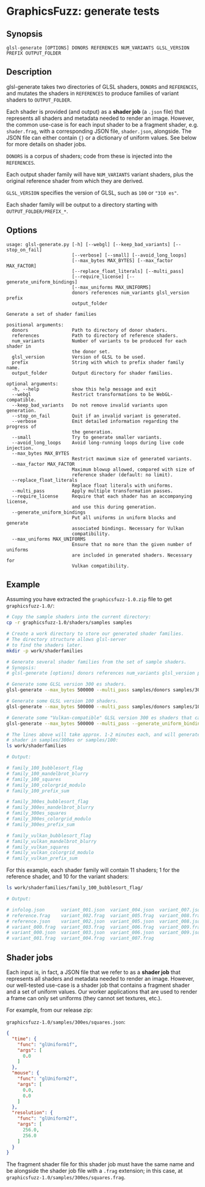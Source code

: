 # GraphicsFuzz: generate tests

## Synopsis

`glsl-generate [OPTIONS] DONORS REFERENCES NUM_VARIANTS GLSL_VERSION PREFIX OUTPUT_FOLDER`


## Description

glsl-generate takes two directories of GLSL shaders, `DONORS` and `REFERENCES`,
and mutates the shaders in `REFERENCES` to produce families of variant
shaders to `OUTPUT_FOLDER`.

Each shader is provided (and output)
as a **shader job** (a `.json` file)
that represents all shaders and metadata needed to
render an image.
However, the common use-case
is for each input shader to be a fragment shader, e.g. `shader.frag`,
with a corresponding JSON file, `shader.json`, alongside.
The JSON file can either contain `{}` or a dictionary of uniform values.
See below for more details on shader jobs.

`DONORS` is a corpus of shaders; code from these is injected into the `REFERENCES`.

Each output shader family will have `NUM_VARIANTS` variant shaders, plus
the original reference shader from which they are derived.

`GLSL_VERSION` specifies the version of GLSL, such as `100` or `"310 es"`.

Each shader family will be output to a directory starting with `OUTPUT_FOLDER/PREFIX_*`.

## Options

```shell
usage: glsl-generate.py [-h] [--webgl] [--keep_bad_variants] [--stop_on_fail]
                        [--verbose] [--small] [--avoid_long_loops]
                        [--max_bytes MAX_BYTES] [--max_factor MAX_FACTOR]
                        [--replace_float_literals] [--multi_pass]
                        [--require_license] [--generate_uniform_bindings]
                        [--max_uniforms MAX_UNIFORMS]
                        donors references num_variants glsl_version prefix
                        output_folder

Generate a set of shader families

positional arguments:
  donors                Path to directory of donor shaders.
  references            Path to directory of reference shaders.
  num_variants          Number of variants to be produced for each shader in
                        the donor set.
  glsl_version          Version of GLSL to be used.
  prefix                String with which to prefix shader family name.
  output_folder         Output directory for shader families.

optional arguments:
  -h, --help            show this help message and exit
  --webgl               Restrict transformations to be WebGL-compatible.
  --keep_bad_variants   Do not remove invalid variants upon generation.
  --stop_on_fail        Quit if an invalid variant is generated.
  --verbose             Emit detailed information regarding the progress of
                        the generation.
  --small               Try to generate smaller variants.
  --avoid_long_loops    Avoid long-running loops during live code injection.
  --max_bytes MAX_BYTES
                        Restrict maximum size of generated variants.
  --max_factor MAX_FACTOR
                        Maximum blowup allowed, compared with size of
                        reference shader (default: no limit).
  --replace_float_literals
                        Replace float literals with uniforms.
  --multi_pass          Apply multiple transformation passes.
  --require_license     Require that each shader has an accompanying license,
                        and use this during generation.
  --generate_uniform_bindings
                        Put all uniforms in uniform blocks and generate
                        associated bindings. Necessary for Vulkan
                        compatibility.
  --max_uniforms MAX_UNIFORMS
                        Ensure that no more than the given number of uniforms
                        are included in generated shaders. Necessary for
                        Vulkan compatibility.

```

## Example

Assuming you have extracted the `graphicsfuzz-1.0.zip` file to get `graphicsfuzz-1.0/`:

```sh
# Copy the sample shaders into the current directory:
cp -r graphicsfuzz-1.0/shaders/samples samples

# Create a work directory to store our generated shader families.
# The directory structure allows glsl-server
# to find the shaders later.
mkdir -p work/shaderfamilies

# Generate several shader families from the set of sample shaders.
# Synopsis:
# glsl-generate [options] donors references num_variants glsl_version prefix output_folder

# Generate some GLSL version 300 es shaders.
glsl-generate --max_bytes 500000 --multi_pass samples/donors samples/300es 10 "300 es" family_300es work/shaderfamilies

# Generate some GLSL version 100 shaders.
glsl-generate --max_bytes 500000 --multi_pass samples/donors samples/100 10 "100" family_100 work/shaderfamilies

# Generate some "Vulkan-compatible" GLSL version 300 es shaders that can be translated to SPIR-V for Vulkan testing.
glsl-generate --max_bytes 500000 --multi_pass --generate_uniform_bindings --max_uniforms 10 samples/donors samples/310es 10 "310 es" family_vulkan work/shaderfamilies

# The lines above will take approx. 1-2 minutes each, and will generate a shader family for every
# shader in samples/300es or samples/100:
ls work/shaderfamilies

# Output:

# family_100_bubblesort_flag
# family_100_mandelbrot_blurry
# family_100_squares
# family_100_colorgrid_modulo
# family_100_prefix_sum

# family_300es_bubblesort_flag
# family_300es_mandelbrot_blurry
# family_300es_squares
# family_300es_colorgrid_modulo
# family_300es_prefix_sum

# family_vulkan_bubblesort_flag
# family_vulkan_mandelbrot_blurry
# family_vulkan_squares
# family_vulkan_colorgrid_modulo
# family_vulkan_prefix_sum
```

For this example, each shader family will contain 11 shaders;
1 for the reference shader, and 10 for the variant shaders:

```sh
ls work/shaderfamilies/family_100_bubblesort_flag/

# Output:

# infolog.json      variant_001.json  variant_004.json  variant_007.json
# reference.frag    variant_002.frag  variant_005.frag  variant_008.frag
# reference.json    variant_002.json  variant_005.json  variant_008.json
# variant_000.frag  variant_003.frag  variant_006.frag  variant_009.frag
# variant_000.json  variant_003.json  variant_006.json  variant_009.json
# variant_001.frag  variant_004.frag  variant_007.frag
```

## Shader jobs

Each input is, in fact,
a JSON file that we refer to as a
**shader job** that
represents all shaders and metadata needed to
render an image.
However,
our well-tested use-case is
a shader job that contains a fragment shader
and a set of uniform values.
Our worker applications that are used to render a frame
can only set uniforms
(they cannot set textures, etc.).

For example, from our release zip:

`graphicsfuzz-1.0/samples/300es/squares.json`:

```json
{
  "time": {
    "func": "glUniform1f",
    "args": [
      0.0
    ]
  },
  "mouse": {
    "func": "glUniform2f",
    "args": [
      0.0,
      0.0
    ]
  },
  "resolution": {
    "func": "glUniform2f",
    "args": [
      256.0,
      256.0
    ]
  }
}
```

The fragment shader file for this shader job
must have the same name and be alongside the shader job file
with a `.frag` extension;
in this case, at `graphicsfuzz-1.0/samples/300es/squares.frag`.
